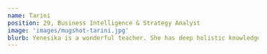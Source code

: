 ```yaml
---
name: Tarini
position: 29, Business Intelligence & Strategy Analyst
image: 'images/mugshot-tarini.jpg'
blurb: Yenesika is a wonderful teacher. She has deep holistic knowledge of Yoga that gives her the fantastic ability to customize classes according to my specific needs, be it stress relief or focusing on pain management of a certain body part. She is always open to receiving feedback and encourages questions, I would highly recommend you start your practice with her!
---
```

